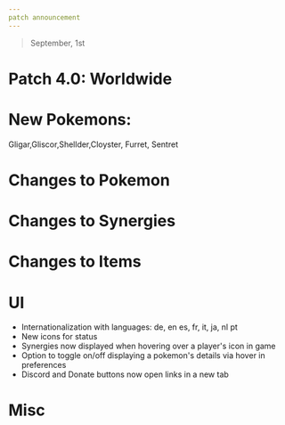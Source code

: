 ```yaml
---
patch announcement
---
```


> September, 1st

# Patch 4.0: Worldwide

# New Pokemons:

Gligar,Gliscor,Shellder,Cloyster, Furret, Sentret

# Changes to Pokemon

# Changes to Synergies

# Changes to Items

# UI

- Internationalization with languages: de, en es, fr, it, ja, nl pt
- New icons for status
- Synergies now displayed when hovering over a player's icon in game
- Option to toggle on/off displaying a pokemon's details via hover in preferences
- Discord and Donate buttons now open links in a new tab

# Misc

